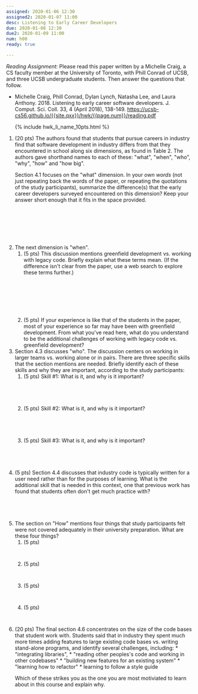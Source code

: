 ```yaml
---
assigned: 2020-01-06 12:30
assigned2: 2020-01-07 11:00
desc: Listening to Early Career Developers
due: 2020-01-08 12:30
due2: 2020-01-09 11:00
num: h00
ready: true

---
```


*Reading Assignment:* Please read this paper written by a Michelle Craig, a CS faculty member at the University of Toronto, with Phill Conrad of UCSB, and three UCSB undergraduate students.  Then answer the questions that follow.

* Michelle Craig, Phill Conrad, Dylan Lynch, Natasha Lee, and Laura Anthony. 2018. Listening to early career software developers. J. Comput. Sci. Coll. 33, 4 (April 2018), 138-149.  <https://ucsb-cs56.github.io/{{site.qxx}}/hwk/{{page.num}}/reading.pdf>


<ol>

{% include hwk_li_name_10pts.html %}

<li style="margin-bottom:8em;" markdown="1"> 
(20 pts) The authors found that students that pursue careers in industry find that software development in industry differs from that they encountered in school along six dimensions, as found in Table 2.   The authors gave shorthand names to each of these: "what", "when", "who", "why", "how" and "how big".

Section 4.1 focuses on the "what" dimension.  In your *own words* (not just repeating back the words of the paper, or repeating the quotations of the study participants), summarize the difference(s) that the early career developers surveyed encountered on this dimension?   Keep your answer short enough that it fits in the space provided.

</li>

<li markdown="1"> The next dimension is "when".  
<ol>
<li style="margin-bottom:8em;" markdown="1"> (5 pts) This discussion mentions greenfield development vs. working with legacy code.  Briefly explain what these terms mean. (If the difference isn't clear from the paper, use a web search to explore these terms further.)

</li>

<li  markdown="1"> (5 pts) 
If your experience is like that of the students in the paper, most of your experience so far may have been with greenfield development.   From what you've read here, what do you understand to be  the additional challenges 
of working with legacy code vs. greenfield development?
</li>

</ol>
<div class="pagebreak"></div>

</li>

<li markdown="1"> Section 4.3 discusses "who".  The discussion centers on working in larger teams vs. working alone or in pairs.  There are three specific skills that the section mentions are needed.  Briefly identify each of these skills and why they are important, according to the study participants:
<ol>
<li style="margin-bottom:5em;" markdown="1"> (5 pts) Skill #1: What is it, and why is it important?
</li>

<li style="margin-bottom:5em;" markdown="1"> (5 pts) Skill #2: What is it, and why is it important?
</li>

<li style="margin-bottom:5em;" markdown="1"> (5 pts) Skill #3: What is it, and why is it important?
</li>

</ol>

</li>


<li style="margin-bottom:5em;" markdown="1"> (5 pts) Section 4.4
discusses that industry code is typically written for a user need
rather than for the purposes of learning.  What is the additional
skill that is needed in this context, one that previous work has found
that students often don't get much practice with?  
</li>

<li markdown="1">  The section on "How" mentions four things that study participants felt were not covered adequately in their university preparation.  What are these four things?

<ol>
<li style="margin-bottom:3em;" markdown="1"> (5 pts) 
</li>
<li style="margin-bottom:3em;" markdown="1"> (5 pts)
</li>
<li style="margin-bottom:3em;" markdown="1"> (5 pts)
</li>
<li style="margin-bottom:3em;" markdown="1"> (5 pts)
</li>
</ol>

</li>


<li style="margin-bottom:10em;" markdown="1"> (20 pts) The final section 4.6 concentrates on the size of the code bases that student work with.   Students said that in industry they spent much more times adding features to large existing code bases vs. writing stand-alone programs, and identify several challenges, including:
* "integrating libraries", 
* "reading other peoples's code and working in other codebases"
* "building new features for an existing system"
* "learning how to refactor"
* learning to follow a style guide

Which of these strikes you as the one you are most motiviated to learn about in this course and explain why.

</li>


</ol>
